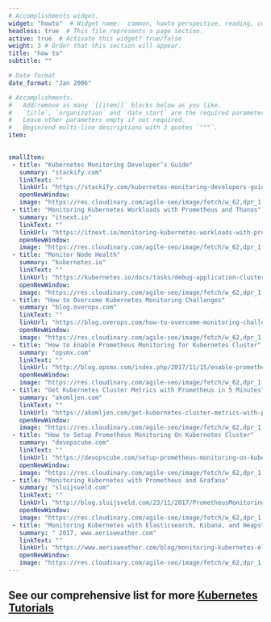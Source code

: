 ```yaml
---
# Accomplishments widget.
widget: "howto"  # Widget name:  common, howto perspective, reading, cd-with-jenkins-and-docker  etc
headless: true  # This file represents a page section.
active: true  # Activate this widget? true/false
weight: 3 # Order that this section will appear.
title: "how to"
subtitle: ""

# Date format
date_format: "Jan 2006"

# Accomplishments.
#   Add/remove as many `[[item]]` blocks below as you like.
#   `title`, `organization` and `date_start` are the required parameters.
#   Leave other parameters empty if not required.
#   Begin/end multi-line descriptions with 3 quotes `"""`.
item:
 

smallItem: 
 - title: "Kubernetes Monitoring Developer’s Guide"
   summary: "stackify.com"
   linkText: ""
   linkUrl: "https://stackify.com/kubernetes-monitoring-developers-guide/"
   openNewWindow: 
   image: "https://res.cloudinary.com/agile-seo/image/fetch/w_62,dpr_1.0,d_blank_am8gzx.png/https%3A%2F%2Flogo.clearbit.com%2Fstackify.com%3Fsize%3D250" 
 - title: "Monitoring Kubernetes Workloads with Prometheus and Thanos"
   summary: "itnext.io"
   linkText: ""
   linkUrl: "https://itnext.io/monitoring-kubernetes-workloads-with-prometheus-and-thanos-4ddb394b32c"
   openNewWindow: 
   image: "https://res.cloudinary.com/agile-seo/image/fetch/w_62,dpr_1.0,d_blank_am8gzx.png/https%3A%2F%2Flogo.clearbit.com%2Fitnext.io%3Fsize%3D250" 
 - title: "Monitor Node Health"
   summary: "kubernetes.io"
   linkText: ""
   linkUrl: "https://kubernetes.io/docs/tasks/debug-application-cluster/monitor-node-health/"
   openNewWindow: 
   image: "https://res.cloudinary.com/agile-seo/image/fetch/w_62,dpr_1.0,d_blank_am8gzx.png/https%3A%2F%2Flogo.clearbit.com%2Fkubernetes.io%3Fsize%3D250" 
 - title: "How to Overcome Kubernetes Monitoring Challenges"
   summary: "blog.overops.com"
   linkText: ""
   linkUrl: "https://blog.overops.com/how-to-overcome-monitoring-challenges-with-kubernetes/"
   openNewWindow: 
   image: "https://res.cloudinary.com/agile-seo/image/fetch/w_62,dpr_1.0,d_blank_am8gzx.png/https%3A%2F%2Flogo.clearbit.com%2Fblog.overops.com%3Fsize%3D250" 
 - title: "How to Enable Prometheus Monitoring for Kubernetes Cluster"
   summary: "opsmx.com"
   linkText: ""
   linkUrl: "http://blog.opsmx.com/index.php/2017/11/15/enable-prometheus-monitoring-kubernetes-cluster/"
   openNewWindow: 
   image: "https://res.cloudinary.com/agile-seo/image/fetch/w_62,dpr_1.0,d_blank_am8gzx.png/https%3A%2F%2Flogo.clearbit.com%2Fopsmx.com%3Fsize%3D250" 
 - title: "Get Kubernetes Cluster Metrics with Prometheus in 5 Minutes"
   summary: "akomljen.com"
   linkText: ""
   linkUrl: "https://akomljen.com/get-kubernetes-cluster-metrics-with-prometheus-in-5-minutes/"
   openNewWindow: 
   image: "https://res.cloudinary.com/agile-seo/image/fetch/w_62,dpr_1.0,d_blank_am8gzx.png/https%3A%2F%2Flogo.clearbit.com%2Fakomljen.com%3Fsize%3D250" 
 - title: "How to Setup Prometheus Monitoring On Kubernetes Cluster"
   summary: "devopscube.com"
   linkText: ""
   linkUrl: "https://devopscube.com/setup-prometheus-monitoring-on-kubernetes/"
   openNewWindow: 
   image: "https://res.cloudinary.com/agile-seo/image/fetch/w_62,dpr_1.0,d_blank_am8gzx.png/https%3A%2F%2Flogo.clearbit.com%2Fdevopscube.com%3Fsize%3D250" 
 - title: "Monitoring Kubernetes with Prometheus and Grafana"
   summary: "sluijsveld.com"
   linkText: ""
   linkUrl: "http://blog.sluijsveld.com/23/11/2017/PrometheusMonitoring/"
   openNewWindow: 
   image: "https://res.cloudinary.com/agile-seo/image/fetch/w_62,dpr_1.0,d_blank_am8gzx.png/https%3A%2F%2Flogo.clearbit.com%2Fsluijsveld.com%3Fsize%3D250" 
 - title: "Monitoring Kubernetes with Elasticsearch, Kibana, and Heapster"
   summary: " 2017, www.aerisweather.com"
   linkText: ""
   linkUrl: "https://www.aerisweather.com/blog/monitoring-kubernetes-elasticsearch/"
   openNewWindow: 
   image: "https://res.cloudinary.com/agile-seo/image/fetch/w_62,dpr_1.0,d_blank_am8gzx.png/https%3A%2F%2Flogo.clearbit.com%2Fwww.aerisweather.com%3Fsize%3D250" 
---
```

## See our comprehensive list for more [Kubernetes Tutorials](https://www.aquasec.com/wiki/display/containers/70+Best+Kubernetes+Tutorials)
